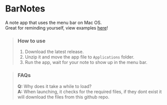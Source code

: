 # BarNotes
A note app that uses the menu bar on Mac OS.  
Great for reminding yourself, view examples [here](https://github.com/bentettmar/barnotes/tree/main/examples)!

> ### How to use
> 1. Download the latest release. 
> 2. Unzip it and move the app file to `Applications` folder.
> 3. Run the app, wait for your note to show up in the menu bar.

> ### FAQs
> **Q:** Why does it take a while to load?  
> **A:** When launching, it checks for the required files, if they dont exist it will download the files from this github repo.  
